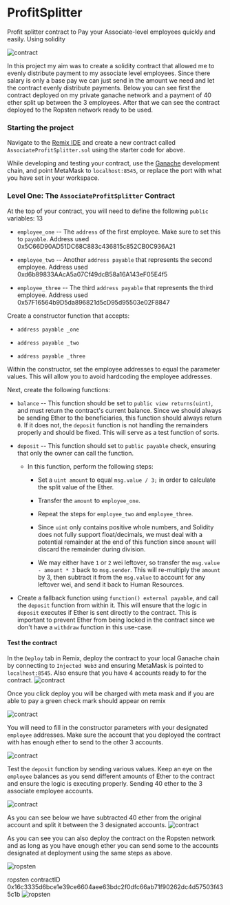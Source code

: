 # ProfitSplitter
Profit splitter contract to Pay your Associate-level employees quickly and easily. Using solidity 

![contract](Screenshots/pic.png)

In this project my aim was to create a solidity contract that allowed me to evenly distribute payment to my associate level employees. Since there salary is only a base pay we can just send in the amount we need and let the contract evenly distribute payments. Below you can see first the contract deployed on my private ganache network and a payment of 40 ether split up between the 3 employees. After that we can see the contract deployed to the Ropsten network ready to be used. 

### Starting the project

Navigate to the [Remix IDE](https://remix.ethereum.org) and create a new contract called `AssociateProfitSplitter.sol` using the starter code for above.

While developing and testing your contract, use the [Ganache](https://www.trufflesuite.com/ganache) development chain, and point MetaMask to `localhost:8545`, or replace the port with what you have set in your workspace.

### Level One: The `AssociateProfitSplitter` Contract

At the top of your contract, you will need to define the following `public` variables:
13
* `employee_one` -- The `address` of the first employee. Make sure to set this to `payable`. Address used 0x5C66D90AD51DC68C883c436815c852CB0C936A21

* `employee_two` -- Another `address payable` that represents the second employee. Address used 0xd6b89833AAcA5a07Cf49dcB58a16A143eF05E4f5

* `employee_three` -- The third `address payable` that represents the third employee. Address used 0x57F16564b9D5da896821d5cD95d95503e02F8847

Create a constructor function that accepts:

* `address payable _one`

* `address payable _two`

* `address payable _three`

Within the constructor, set the employee addresses to equal the parameter values. This will allow you to avoid hardcoding the employee addresses.

Next, create the following functions:

* `balance` -- This function should be set to `public view returns(uint)`, and must return the contract's current balance. Since we should always be sending Ether to the beneficiaries, this function should always return `0`. If it does not, the `deposit` function is not handling the remainders properly and should be fixed. This will serve as a test function of sorts.

* `deposit` -- This function should set to `public payable` check, ensuring that only the owner can call the function.

  * In this function, perform the following steps:

    * Set a `uint amount` to equal `msg.value / 3;` in order to calculate the split value of the Ether.

    * Transfer the `amount` to `employee_one`.

    * Repeat the steps for `employee_two` and `employee_three`.

    * Since `uint` only contains positive whole numbers, and Solidity does not fully support float/decimals, we must deal with a potential remainder at the end of this function since `amount` will discard the remainder during division.

    * We may either have `1` or `2` wei leftover, so transfer the `msg.value - amount * 3` back to `msg.sender`. This will re-multiply the `amount` by 3, then subtract it from the `msg.value` to account for any leftover wei, and send it back to Human Resources.

* Create a fallback function using `function() external payable`, and call the `deposit` function from within it. This will ensure that the logic in `deposit` executes if Ether is sent directly to the contract. This is important to prevent Ether from being locked in the contract since we don't have a `withdraw` function in this use-case.

#### Test the contract

In the `Deploy` tab in Remix, deploy the contract to your local Ganache chain by connecting to `Injected Web3` and ensuring MetaMask is pointed to `localhost:8545`. Also ensure that you have 4 accounts ready to for the contract.
![contract](Screenshots/gnache_acc.png)

Once you click deploy you will be charged with meta mask and if you are able to pay a green check mark should appear on remix

![contract](Screenshots/succ.png)

You will need to fill in the constructor parameters with your designated `employee` addresses. Make sure the account that you deployed the contract with has enough ether to send to the other 3 accounts.

![contract](Screenshots/deploying_contract.png)

Test the `deposit` function by sending various values. Keep an eye on the `employee` balances as you send different amounts of Ether to the contract and ensure the logic is executing properly. Sending 40 ether to the 3 associate employee accounts. 

![contract](Screenshots/deposit.png)

As you can see below we have subtracted 40 ether from the original account and split it between the 3 designated accounts. 
![contract](Screenshots/gan_ether_split.png)


 As you can see you can also deploy the contract on the Ropsten network and as long as you have enough ether you can send some to the accounts designated at deployment using the same steps as above.

![ropsten](Screenshots/rop_test.png)

ropsten contractID 0x16c3335d6bce1e39ce6604aee63bdc2f0dfc66ab71f90262dc4d57503f435c1b
![ropsten](Screenshots/rop.png)
